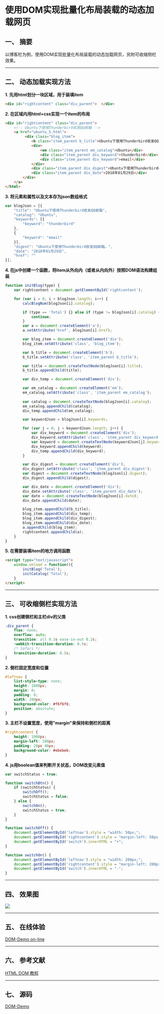 # 使用DOM实现批量化布局装载的动态加载网页

## 一、 摘要
以博客栏为例，使用DOM实现批量化布局装载的动态加载网页，另附可收缩侧栏效果。

---
## 二、 动态加载实现方法

**1. 先用html划分一块区域，用于装填item**
```html
<div id="rightcontent" class="div_parent">  </div> 
```

**2. 在区域内用html+css实现一个item的布局**
```html
<div id="rightcontent" class="div_parent">
    <!-- Ubuntu下使用Thunderbird收发QQ邮箱 -->
    <a href="ubuntu_5.html">
         <div class="blog_item">
            <b class="item_parent b_title">Ubuntu下使用Thunderbird收发QQ邮箱</b>
            <div>
                <em class="item_parent em_catalog">Ubuntu</div>
                <div class="item_parent div_keyword">thunderbird</div>
                <div class="item_parent div_keyword">email</div>
            </div>
            <div class="item_parent div_digest">Ubuntu下使用Thunderbird收发QQ邮箱。</div>
            <div class="item_parent div_date">2018年01月29日</div>
        </div>
    </a>
</html>
```

**3. 将元素和属性以及文本存为json数组格式**
```javascript
var blogJson = [{
    "title": "Ubuntu下使用Thunderbird收发QQ邮箱",
    "catalog": "Ubuntu",
    "keywords": [{
        "keyword": "thunderbird"
    },
    {
        "keyword": "email"
    }],
    "digest": "Ubuntu下使用Thunderbird收发QQ邮箱。",
    "date": "2018年01月29日",
    "href": ""
}];
```

**4. 在js中创建一个函数，将item从外向内（或者从内向外）按照DOM语法构建组装**
```javascript
function initBlog(type) {
    var rightcontent = document.getElementById('rightcontent');

    for (var i = 0; i < blogJson.length; i++) {
        calcBlogNum(blogJson[i].catalog);

        if (type == 'Total') {} else if (type != blogJson[i].catalog) {
            continue;
        }
        var a = document.createElement('a');
        a.setAttribute('href', blogJson[i].href);

        var blog_item = document.createElement('div');
        blog_item.setAttribute('class', 'blog_item');

        var b_title = document.createElement('b');
        b_title.setAttribute('class', 'item_parent b_title');

        var title = document.createTextNode(blogJson[i].title);
        b_title.appendChild(title);

        var div_temp = document.createElement('div');

        var em_catalog = document.createElement('em');
        em_catalog.setAttribute('class', 'item_parent em_catalog');
            
        var catalog = document.createTextNode(blogJson[i].catalog);
        em_catalog.appendChild(catalog);
        div_temp.appendChild(em_catalog);

        var keywordJson = blogJson[i].keywords;

        for (var j = 0; j < keywordJson.length; j++) {
            var div_keyword = document.createElement('div');
            div_keyword.setAttribute('class', 'item_parent div_keyword');
            var keyword = document.createTextNode(keywordJson[j].keyword);
            div_keyword.appendChild(keyword);
            div_temp.appendChild(div_keyword);
        }

        var div_digest = document.createElement('div');
        div_digest.setAttribute('class', 'item_parent div_digest');
        var digest = document.createTextNode(blogJson[i].digest);
        div_digest.appendChild(digest);

        var div_date = document.createElement('div');
        div_date.setAttribute('class', 'item_parent div_date');
        var date = document.createTextNode(blogJson[i].date);
        div_date.appendChild(date);

        blog_item.appendChild(b_title);
        blog_item.appendChild(div_temp);
        blog_item.appendChild(div_digest);
        blog_item.appendChild(div_date);
        a.appendChild(blog_item);
        rightcontent.appendChild(a);
    }
}
```

**5. 在需要装填item的地方调用函数**
```html
<script type="text/javascript">
    window.onload = function(){
        initBlog('Total');
        initCatalog('Total');
    }
</script> 
```

---
## 三、 可收缩侧栏实现方法

**1. css创建侧栏和主栏div的父类**
```css
.div_parent {
    flex: none;
    overflow: auto;
    transition: all 0.3s ease-in-out 0.2s;
    -webkit-transition-duration: 0.5s;
    /* Safari */
    transition-duration: 0.5s;
}
```

**2. 侧栏固定宽度和位置**
```css
#leftnav {
    list-style-type: none;
    height: 1000px;
    margin: 0;
    padding: 0;
    width: 200px;
    background-color: #f6f6f6;
    position: absolute;
}
```

**3. 主栏不设置宽度，使用"margin"来保持和侧栏的距离**
```css
#rightcontent {
    height: 1000px;
    margin-left: 200px;
    padding: 20px 40px;
    background-color: #ebebeb;
}
```

**4. js用boolean值来判断开关状态，DOM改变元素值**
```javascript
var switchStatus = true;

function switchBtn() {
    if (switchStatus) {
        switchOff();
        switchStatus = false;
    } else {
        switchOn();
        switchStatus = true;
    }
}

function switchOff() {
    document.getElementById('leftnav').style = "width: 50px;";
    document.getElementById('rightcontent').style = "margin-left: 50px;";
    document.getElementById('switch').innerHTML = "+";
}

function switchOn() {
    document.getElementById('leftnav').style = "width: 200px;";
    document.getElementById('rightcontent').style = "margin-left: 200px;";
    document.getElementById('switch').innerHTML = "-";
}
```

---
## 四、 效果图
![](https://github.com/universezy/DOM-Demo/blob/master/image/screenshoot.png?raw=true)

---
## 五、 在线体验
[DOM-Demo on-line](https://universezy.github.io/demo/dom-demo.html)

---
## 六、 参考文献
[HTML DOM 教程](http://www.runoob.com/htmldom/htmldom-tutorial.html)

---
## 七、 源码
[DOM-Demo](https://github.com/universezy/DOM-Demo)
